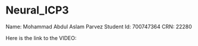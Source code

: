# Neural_ICP3
Name: Mohammad Abdul Aslam Parvez Student Id: 700747364
CRN: 22280

Here is the link to the VIDEO:
